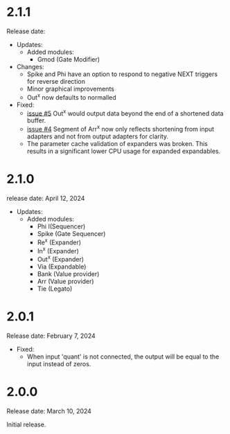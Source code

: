 # 2.1.1
Release date: 

- Updates:
    - Added modules:
      - Gmod (Gate Modifier)
- Changes:
    - Spike and Phi have an option to respond to negative NEXT triggers for reverse direction
    - Minor graphical improvements
    - Out<sup>x</sup> now defaults to normalled
- Fixed:
    - [issue #5](https://github.com/imDanSable/SIM/issues/5) Out<sup>x</sup> would output data beyond the end of a shortened data buffer.
    - [issue #4](https://github.com/imDanSable/SIM/issues/4) Segment of Arr<sup>x</sup> now only reflects shortening from input adapters and not from output adapters for clarity.
    - The parameter cache validation of expanders was broken. This results in a significant lower CPU usage for expanded expandables.

# 2.1.0
release date: April 12, 2024

- Updates:
    - Added modules:
      - Phi I(Sequencer)
      - Spike (Gate Sequencer)
      - Re<sup>x</sup> (Expander)
      - In<sup>x</sup> (Expander)
      - Out<sup>x</sup> (Expander)
      - Via (Expandable)
      - Bank (Value provider)
      - Arr (Value provider)
      - Tie (Legato)

# 2.0.1

Release date: February 7, 2024

- Fixed: 
    - When input 'quant' is not connected, the output will be equal to the input instead of zeros.

# 2.0.0

Release date: March 10, 2024

Initial release.
